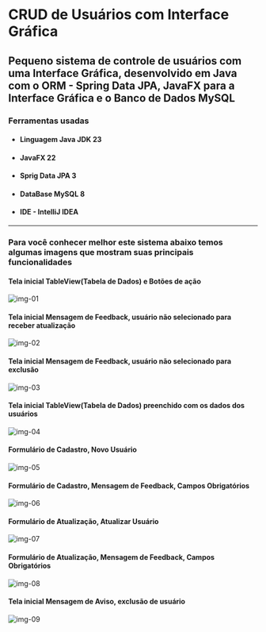 # CRUD de Usuários com Interface Gráfica

## Pequeno sistema de controle de usuários com uma Interface Gráfica, desenvolvido em Java com o ORM - Spring Data JPA, JavaFX para a Interface Gráfica e o Banco de Dados MySQL

### Ferramentas usadas
* #### Linguagem Java JDK 23
* #### JavaFX 22
* #### Sprig Data JPA 3
* #### DataBase MySQL 8
* #### IDE - IntelliJ IDEA
  
___

### Para você conhecer melhor este sistema abaixo temos algumas imagens que mostram suas principais funcionalidades

#### Tela inicial TableView(Tabela de Dados) e Botões de ação
![img-01](https://github.com/user-attachments/assets/b7be0bc5-1403-42b3-b9d8-1a5d17cf0846)

#### Tela inicial Mensagem de Feedback, usuário não selecionado para receber atualização
![img-02](https://github.com/user-attachments/assets/6fea8708-e94e-4255-bddd-234e21d80fba)

#### Tela inicial Mensagem de Feedback, usuário não selecionado para exclusão
![img-03](https://github.com/user-attachments/assets/ad8a6aa8-0d59-495e-a78c-139ced878ef8)

#### Tela inicial TableView(Tabela de Dados) preenchido com os dados dos usuários
![img-04](https://github.com/user-attachments/assets/79f8397c-d00d-487c-a4bf-01cba7c3c543)

#### Formulário de Cadastro, Novo Usuário
![img-05](https://github.com/user-attachments/assets/62a3fb38-5d63-40ad-8c7b-3a86476ee6f2)

#### Formulário de Cadastro, Mensagem de Feedback, Campos Obrigatórios
![img-06](https://github.com/user-attachments/assets/727b91e2-1bff-4761-856d-30ac137293e3)

#### Formulário de Atualização, Atualizar Usuário
![img-07](https://github.com/user-attachments/assets/a05d40bc-6eaa-49a6-bbdf-9991872c71a4)

#### Formulário de Atualização, Mensagem de Feedback, Campos Obrigatórios
![img-08](https://github.com/user-attachments/assets/b7dba400-e44c-41a2-9ed0-17769eb1fa6b)

#### Tela inicial Mensagem de Aviso, exclusão de usuário
![img-09](https://github.com/user-attachments/assets/bc4a2b3a-e986-493c-9a6e-f9b2b094a61d)
